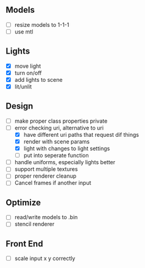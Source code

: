 ## Models
- [ ] resize models to 1-1-1
- [ ] use mtl
## Lights
- [x] move light
- [x] turn on/off
- [x] add lights to scene
- [x] lit/unlit
## Design
- [ ] make proper class properties private
- [ ] error checking uri, alternative to uri
	- [x] have different uri paths that request dif things
	- [x] render with scene params
	- [x] light with changes to light settings
	- [ ] put into seperate function
- [ ] handle uniforms, especially lights better
- [ ] support multiple textures
- [ ] proper renderer cleanup
- [ ] Cancel frames if another input
## Optimize
- [ ] read/write models to .bin
- [ ] stencil renderer
## Front End
- [ ] scale input x y correctly
